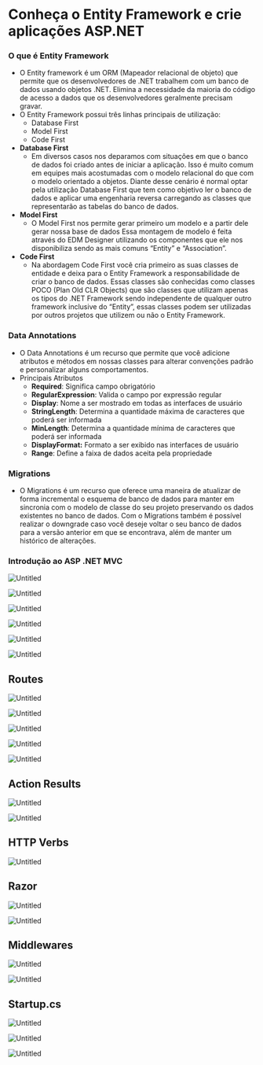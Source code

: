 # Conheça o Entity Framework e crie aplicações ASP.NET

### O que é Entity Framework

- O Entity framework é um ORM (Mapeador relacional de objeto) que permite que os desenvolvedores de .NET trabalhem com um banco de dados usando objetos .NET. Elimina a necessidade da maioria do código de acesso a dados que os desenvolvedores geralmente precisam gravar.
- O Entity Framework possui três linhas principais de utilização:
    - Database First
    - Model First
    - Code First
- **Database First**
    - Em diversos casos nos deparamos com situações em que o banco de dados foi criado antes de iniciar a aplicação. Isso é muito comum em equipes mais acostumadas com o modelo relacional do que com o modelo orientado a objetos.
    Diante desse cenário é normal optar pela utilização Database First que tem como objetivo ler o banco de dados e aplicar uma engenharia reversa carregando as classes que representarão as tabelas do banco de dados.
- **Model First**
    - O Model First nos permite gerar primeiro um modelo e a partir dele gerar nossa base de dados
    Essa montagem de modelo é feita através do EDM Designer utilizando os componentes que ele nos disponibiliza sendo as mais comuns “Entity” e “Association”.
- **Code First**
    - Na abordagem Code First você cria primeiro as suas classes de entidade e deixa para o Entity Framework a responsabilidade de criar o banco de dados.
    Essas classes são conhecidas como classes POCO (Plan Old CLR Objects) que são classes que utilizam apenas os tipos do .NET Framework sendo independente de qualquer outro framework inclusive do “Entity”, essas classes podem ser utilizadas por outros projetos que utilizem ou não o Entity Framework.

### Data Annotations

- O Data Annotations é um recurso que permite que você adicione atributos e métodos em nossas classes para alterar convenções padrão e personalizar alguns comportamentos.
- Principais Atributos
    - **Required**: Significa campo obrigatório
    - **RegularExpression**: Valida o campo por expressão regular
    - **Display**: Nome a ser mostrado em todas as interfaces de usuário
    - **StringLength**: Determina a quantidade máxima de caracteres que poderá ser informada
    - **MinLength**: Determina a quantidade mínima de caracteres que poderá ser informada
    - **DisplayFormat:** Formato a ser exibido nas interfaces de usuário
    - **Range**: Define a faixa de dados aceita pela propriedade

### Migrations

- O Migrations é um recurso que oferece uma maneira de atualizar de forma incremental o esquema de banco de dados para manter em sincronia com o modelo de classe do seu projeto preservando os dados existentes no banco de dados.
Com o Migrations também é possível realizar o downgrade caso você deseje voltar o seu banco de dados para a versão anterior em que se encontrava, além de manter um histórico de alterações.

### Introdução ao ASP .NET MVC

![Untitled](Conhec%CC%A7a%20o%20Entity%20Framework%20e%20crie%20aplicac%CC%A7o%CC%83es%20AS%2033ecc5b2e8f549a6b44e1a15655b6209/Untitled.png)

![Untitled](Conhec%CC%A7a%20o%20Entity%20Framework%20e%20crie%20aplicac%CC%A7o%CC%83es%20AS%2033ecc5b2e8f549a6b44e1a15655b6209/Untitled%201.png)

![Untitled](Conhec%CC%A7a%20o%20Entity%20Framework%20e%20crie%20aplicac%CC%A7o%CC%83es%20AS%2033ecc5b2e8f549a6b44e1a15655b6209/Untitled%202.png)

![Untitled](Conhec%CC%A7a%20o%20Entity%20Framework%20e%20crie%20aplicac%CC%A7o%CC%83es%20AS%2033ecc5b2e8f549a6b44e1a15655b6209/Untitled%203.png)

![Untitled](Conhec%CC%A7a%20o%20Entity%20Framework%20e%20crie%20aplicac%CC%A7o%CC%83es%20AS%2033ecc5b2e8f549a6b44e1a15655b6209/Untitled%204.png)

![Untitled](Conhec%CC%A7a%20o%20Entity%20Framework%20e%20crie%20aplicac%CC%A7o%CC%83es%20AS%2033ecc5b2e8f549a6b44e1a15655b6209/Untitled%205.png)

## Routes

![Untitled](Conhec%CC%A7a%20o%20Entity%20Framework%20e%20crie%20aplicac%CC%A7o%CC%83es%20AS%2033ecc5b2e8f549a6b44e1a15655b6209/Untitled%206.png)

![Untitled](Conhec%CC%A7a%20o%20Entity%20Framework%20e%20crie%20aplicac%CC%A7o%CC%83es%20AS%2033ecc5b2e8f549a6b44e1a15655b6209/Untitled%207.png)

![Untitled](Conhec%CC%A7a%20o%20Entity%20Framework%20e%20crie%20aplicac%CC%A7o%CC%83es%20AS%2033ecc5b2e8f549a6b44e1a15655b6209/Untitled%208.png)

![Untitled](Conhec%CC%A7a%20o%20Entity%20Framework%20e%20crie%20aplicac%CC%A7o%CC%83es%20AS%2033ecc5b2e8f549a6b44e1a15655b6209/Untitled%209.png)

![Untitled](Conhec%CC%A7a%20o%20Entity%20Framework%20e%20crie%20aplicac%CC%A7o%CC%83es%20AS%2033ecc5b2e8f549a6b44e1a15655b6209/Untitled%2010.png)

## Action Results

![Untitled](Conhec%CC%A7a%20o%20Entity%20Framework%20e%20crie%20aplicac%CC%A7o%CC%83es%20AS%2033ecc5b2e8f549a6b44e1a15655b6209/Untitled%2011.png)

![Untitled](Conhec%CC%A7a%20o%20Entity%20Framework%20e%20crie%20aplicac%CC%A7o%CC%83es%20AS%2033ecc5b2e8f549a6b44e1a15655b6209/Untitled%2012.png)

## HTTP Verbs

![Untitled](Conhec%CC%A7a%20o%20Entity%20Framework%20e%20crie%20aplicac%CC%A7o%CC%83es%20AS%2033ecc5b2e8f549a6b44e1a15655b6209/Untitled%2013.png)

## Razor

![Untitled](Conhec%CC%A7a%20o%20Entity%20Framework%20e%20crie%20aplicac%CC%A7o%CC%83es%20AS%2033ecc5b2e8f549a6b44e1a15655b6209/Untitled%2014.png)

![Untitled](Conhec%CC%A7a%20o%20Entity%20Framework%20e%20crie%20aplicac%CC%A7o%CC%83es%20AS%2033ecc5b2e8f549a6b44e1a15655b6209/Untitled%2015.png)

## Middlewares

![Untitled](Conhec%CC%A7a%20o%20Entity%20Framework%20e%20crie%20aplicac%CC%A7o%CC%83es%20AS%2033ecc5b2e8f549a6b44e1a15655b6209/Untitled%2016.png)

![Untitled](Conhec%CC%A7a%20o%20Entity%20Framework%20e%20crie%20aplicac%CC%A7o%CC%83es%20AS%2033ecc5b2e8f549a6b44e1a15655b6209/Untitled%2017.png)

## Startup.cs

![Untitled](Conhec%CC%A7a%20o%20Entity%20Framework%20e%20crie%20aplicac%CC%A7o%CC%83es%20AS%2033ecc5b2e8f549a6b44e1a15655b6209/Untitled%2018.png)

![Untitled](Conhec%CC%A7a%20o%20Entity%20Framework%20e%20crie%20aplicac%CC%A7o%CC%83es%20AS%2033ecc5b2e8f549a6b44e1a15655b6209/Untitled%2019.png)

![Untitled](Conhec%CC%A7a%20o%20Entity%20Framework%20e%20crie%20aplicac%CC%A7o%CC%83es%20AS%2033ecc5b2e8f549a6b44e1a15655b6209/Untitled%2020.png)